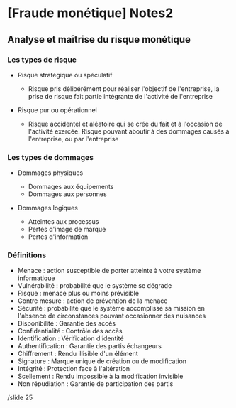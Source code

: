 # [Fraude monétique] Notes2
## Analyse et maîtrise du risque monétique

### Les types de risque
- Risque stratégique ou spéculatif
  - Risque pris délibérément pour réaliser l'objectif de l'entreprise, la prise de risque fait partie intégrante de l'activité de l'entreprise

- Risque pur ou opérationnel
  - Risque accidentel et aléatoire qui se crée du fait et à l'occasion de l'activité exercée. Risque pouvant aboutir à des dommages causés à l'entreprise, ou par l'entreprise

### Les types de dommages
- Dommages physiques
  - Dommages aux équipements
  - Dommages aux personnes

- Dommages logiques
  - Atteintes aux processus
  - Pertes d'image de marque
  - Pertes d'information

### Définitions
- Menace : action susceptible de porter atteinte à votre système informatique
- Vulnérabilité : probabilité que le système se dégrade
- Risque : menace plus ou moins prévisible
- Contre mesure : action de prévention de la menace
- Sécurité : probabilité que le système accomplisse sa mission en l'absence de circonstances pouvant occasionner des nuisances
- Disponibilité : Garantie des accès
- Confidentialité : Contrôle des accès
- Identification : Vérification d'identité
- Authentification : Garantie des partis échangeurs
- Chiffrement : Rendu illisible d'un élément
- Signature : Marque unique de création ou de modification
- Intégrité : Protection face à l'altération
- Scellement : Rendu impossible à la modification invisible
- Non répudiation : Garantie de participation des partis

/slide 25
